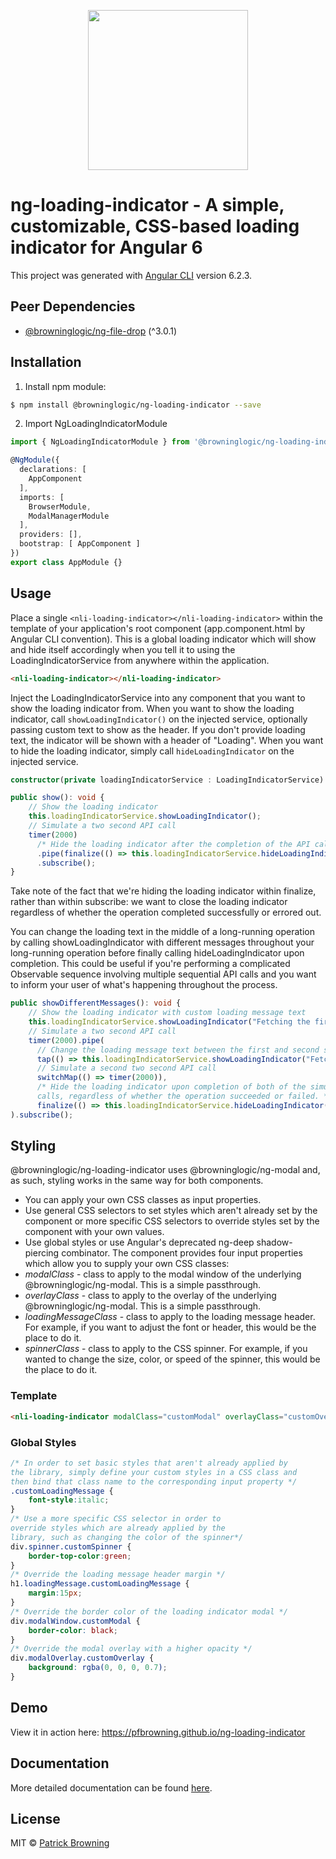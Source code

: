<p align="center">
  <img height="256px" width="256px" style="text-align: center;" src="https://cdn.rawgit.com/pfbrowning/ng-loading-indicator/master/src/assets/logo.svg">
</p>

# ng-loading-indicator - A simple, customizable, CSS-based loading indicator for Angular 6

This project was generated with [Angular CLI](https://github.com/angular/angular-cli) version 6.2.3.

## Peer Dependencies
* [@browninglogic/ng-file-drop](https://github.com/pfbrowning/ng-modal) (^3.0.1)

## Installation

1. Install npm module:
```bash
$ npm install @browninglogic/ng-loading-indicator --save
```

2. Import NgLoadingIndicatorModule
```typescript
import { NgLoadingIndicatorModule } from '@browninglogic/ng-loading-indicator';

@NgModule({
  declarations: [
    AppComponent
  ],
  imports: [
    BrowserModule,
    ModalManagerModule
  ],
  providers: [],
  bootstrap: [ AppComponent ]
})
export class AppModule {}
```
## Usage
Place a single `<nli-loading-indicator></nli-loading-indicator>` within the template of your application's root component (app.component.html by Angular CLI convention).  This is a global loading indicator which will show and hide itself accordingly when you tell it to using the LoadingIndicatorService from anywhere within the application.
```html
<nli-loading-indicator></nli-loading-indicator>
```
Inject the LoadingIndicatorService into any component that you want to show the loading indicator from.  When you want to show the loading indicator, call `showLoadingIndicator()` on the injected service, optionally passing custom text to show as the header.  If you don't provide loading text, the indicator will be shown with a header of "Loading".  When you want to hide the loading indicator, simply call `hideLoadingIndicator` on the injected service.
```typescript
constructor(private loadingIndicatorService : LoadingIndicatorService) {}

public show(): void {
    // Show the loading indicator
    this.loadingIndicatorService.showLoadingIndicator();
    // Simulate a two second API call
    timer(2000)
      /* Hide the loading indicator after the completion of the API call. */
      .pipe(finalize(() => this.loadingIndicatorService.hideLoadingIndicator()))
      .subscribe();
}
```
Take note of the fact that we're hiding the loading indicator within finalize, rather than within subscribe: we want to close the loading indicator regardless of whether the operation completed successfully or errored out.

You can change the loading text in the middle of a long-running operation by calling showLoadingIndicator with different messages throughout your long-running operation before finally calling hideLoadingIndicator upon completion.  This could be useful if you're performing a complicated Observable sequence involving multiple sequential API calls and you want to inform your user of what's happening throughout the process.
```typescript
public showDifferentMessages(): void {
    // Show the loading indicator with custom loading message text
    this.loadingIndicatorService.showLoadingIndicator("Fetching the first thing");
    // Simulate a two second API call
    timer(2000).pipe(
      // Change the loading message text between the first and second simulated API call
      tap(() => this.loadingIndicatorService.showLoadingIndicator("Fetching something else")),
      // Simulate a second two second API call
      switchMap(() => timer(2000)),
      /* Hide the loading indicator upon completion of both of the simulated API 
      calls, regardless of whether the operation succeeded or failed. */
      finalize(() => this.loadingIndicatorService.hideLoadingIndicator())
).subscribe();
```
## Styling
@browninglogic/ng-loading-indicator uses @browninglogic/ng-modal and, as such, styling works in the same way for both components.
* You can apply your own CSS classes as input properties.
* Use general CSS selectors to set styles which aren't already set by the component or more specific CSS selectors to override styles set by the component with your own values.
* Use global styles or use Angular's deprecated ng-deep shadow-piercing combinator.
The component provides four input properties which allow you to supply your own CSS classes:
* *modalClass* - class to apply to the modal window of the underlying @browninglogic/ng-modal.  This is a simple passthrough.
* *overlayClass* - class to apply to the overlay of the underlying @browninglogic/ng-modal.  This is a simple passthrough.
* *loadingMessageClass* - class to apply to the loading message header.  For example, if you want to adjust the font or header, this would be the place to do it.
* *spinnerClass* - class to apply to the CSS spinner.  For example, if you wanted to change the size, color, or speed of the spinner, this would be the place to do it.
### Template
```html
<nli-loading-indicator modalClass="customModal" overlayClass="customOverlay" loadingMessageClass="customLoadingMessage" spinnerClass="customSpinner"></nli-loading-indicator>
```
### Global Styles
```css
/* In order to set basic styles that aren't already applied by
the library, simply define your custom styles in a CSS class and
then bind that class name to the corresponding input property */
.customLoadingMessage {
    font-style:italic;
}
/* Use a more specific CSS selector in order to 
override styles which are already applied by the
library, such as changing the color of the spinner*/
div.spinner.customSpinner {
    border-top-color:green;
}
/* Override the loading message header margin */
h1.loadingMessage.customLoadingMessage {
    margin:15px;
}
/* Override the border color of the loading indicator modal */
div.modalWindow.customModal {
    border-color: black;
}
/* Override the modal overlay with a higher opacity */
div.modalOverlay.customOverlay {
    background: rgba(0, 0, 0, 0.7);
}
```

## Demo
View it in action here: https://pfbrowning.github.io/ng-loading-indicator

## Documentation
More detailed documentation can be found <a href="https://pfbrowning.github.io/ng-loading-indicator/doc/">here</a>.

## License

MIT © [Patrick Browning](mailto:patrick@browninglogic.com)